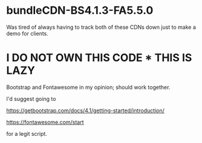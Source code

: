 # bundleCDN-BS4.1.3-FA5.5.0
Was tired of always having to track both of these CDNs down just to make a demo for clients. 

# I DO NOT OWN THIS CODE * THIS IS LAZY

Bootstrap and Fontawesome in my opinion; should work together.

I'd suggest going to 

https://getbootstrap.com/docs/4.1/getting-started/introduction/ 

https://fontawesome.com/start

for a legit script.


